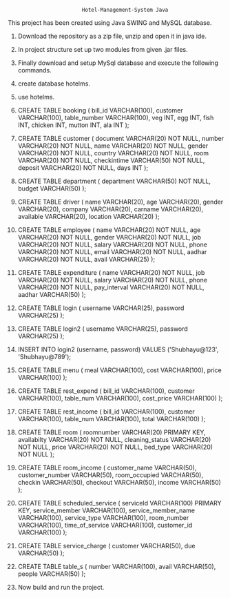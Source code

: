 							Hotel-Management-System Java
This project has been created using Java SWING and MySQL database.
   1. Download the repository as a zip file, unzip and open it in java ide.
   2. In project structure set up two modules from given .jar files.
   3. Finally download and setup MySql database and execute the following commands.
   4.  create database hotelms.
   5.   use hotelms.
   6.   CREATE TABLE booking (
               bill_id VARCHAR(100),
               customer VARCHAR(100),
               table_number VARCHAR(100),
                veg INT,
               egg INT,
               fish INT,
               chicken INT,
               mutton INT,
               ala INT
            );
7.    CREATE TABLE customer (
    document VARCHAR(20) NOT NULL,
    number VARCHAR(20) NOT NULL,
    name VARCHAR(20) NOT NULL,
    gender VARCHAR(20) NOT NULL,
    country VARCHAR(20) NOT NULL,
    room VARCHAR(20) NOT NULL,
    checkintime VARCHAR(50) NOT NULL,
    deposit VARCHAR(20) NOT NULL,
    days INT
);
8.   CREATE TABLE department (
    department VARCHAR(50) NOT NULL,
    budget VARCHAR(50)
);
9.  CREATE TABLE driver (
    name VARCHAR(20),
    age VARCHAR(20),
    gender VARCHAR(20),
    company VARCHAR(20),
    carname VARCHAR(20),
    available VARCHAR(20),
    location VARCHAR(20)
);
10.  CREATE TABLE employee (
    name VARCHAR(20) NOT NULL,
    age VARCHAR(20) NOT NULL,
    gender VARCHAR(20) NOT NULL,
    job VARCHAR(20) NOT NULL,
    salary VARCHAR(20) NOT NULL,
    phone VARCHAR(20) NOT NULL,
    email VARCHAR(20) NOT NULL,
    aadhar VARCHAR(20) NOT NULL,
    avail VARCHAR(25)
);
11.    CREATE TABLE expenditure (
    name VARCHAR(20) NOT NULL,
    job VARCHAR(20) NOT NULL,
    salary VARCHAR(20) NOT NULL,
    phone VARCHAR(20) NOT NULL,
    pay_interval VARCHAR(20) NOT NULL,
    aadhar VARCHAR(50)
);
12.   CREATE TABLE login (
    username VARCHAR(25),
    password VARCHAR(25)
);
13.  CREATE TABLE login2 (
    username VARCHAR(25),
    password VARCHAR(25)
);
14.   INSERT INTO login2 (username, password) VALUES ('Shubhayu@123', 'Shubhayu@789');

15.   CREATE TABLE menu (
    meal VARCHAR(100),
    cost VARCHAR(100),
    price VARCHAR(100)
);
16.  CREATE TABLE rest_expend (
    bill_id VARCHAR(100),
    customer VARCHAR(100),
    table_num VARCHAR(100),
    cost_price VARCHAR(100)
);
17.  CREATE TABLE rest_income (
    bill_id VARCHAR(100),
    customer VARCHAR(100),
    table_num VARCHAR(100),
    total VARCHAR(100)
);
18.  CREATE TABLE room (
    roomnumber VARCHAR(20) PRIMARY KEY,
    availabilty VARCHAR(20) NOT NULL,
    cleaning_status VARCHAR(20) NOT NULL,
    price VARCHAR(20) NOT NULL,
    bed_type VARCHAR(20) NOT NULL
);
19.  CREATE TABLE room_income (
    customer_name VARCHAR(50),
    customer_number VARCHAR(50),
    room_occupied VARCHAR(50),
    checkin VARCHAR(50),
    checkout VARCHAR(50),
    income VARCHAR(50)
);
20. CREATE TABLE scheduled_service (
    serviceId VARCHAR(100) PRIMARY KEY,
    service_member VARCHAR(100),
    service_member_name VARCHAR(100),
    service_type VARCHAR(100),
    room_number VARCHAR(100),
    time_of_service VARCHAR(100),
    customer_id VARCHAR(100)
);
21.  CREATE TABLE service_charge (
    customer VARCHAR(50),
    due VARCHAR(50)
);
22.  CREATE TABLE table_s (
    number VARCHAR(100),
    avail VARCHAR(50),
    people VARCHAR(50)
);

23. Now build and run the project.













